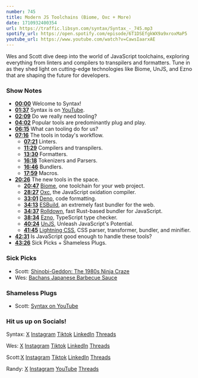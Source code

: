 ```yaml
---
number: 745
title: Modern JS Toolchains (Biome, Oxc + More)
date: 1710932400354
url: https://traffic.libsyn.com/syntax/Syntax_-_745.mp3
spotify_url: https://open.spotify.com/episode/6T1DSEfgkWX9a9xroxMaP5
youtube_url: https://www.youtube.com/watch?v=CawsIaarxAE
---
```


Wes and Scott dive deep into the world of JavaScript toolchains, exploring everything from linters and compilers to transpilers and formatters. Tune in as they shed light on cutting-edge technologies like Biome, UnJS, and Ezno that are shaping the future for developers.

### Show Notes

* **[00:00](#t=00:00)** Welcome to Syntax!
* **[01:37](#t=01:37)** Syntax is on [YouTube](www.youtube.com/@syntaxfm).
* **[02:09](#t=02:09)** Do we really need tooling?
* **[04:02](#t=04:02)** Popular tools are predominantly plug and play.
* **[06:15](#t=06:15)** What can tooling do for us?
* **[07:16](#t=07:16)** The tools in today's workflow.
    * **[07:21](#t=07:21)** Linters.
    * **[11:29](#t=11:29)** Compilers and transpilers.
    * **[13:30](#t=13:30)** Formatters.
    * **[16:18](#t=16:18)** Tokenizers and Parsers.
    * **[16:46](#t=16:46)** Bundlers.
    * **[17:59](#t=17:59)** Macros.
* **[20:26](#t=20:26)** The new tools in the space.
    * **[20:47](#t=20:47)** [Biome](https://biomejs.dev/), one toolchain for your web project.
    * **[28:27](#t=28:27)** [Oxc](https://oxc-project.github.io/), the JavaScript oxidation compiler.
    * **[33:01](#t=33:01)** [Deno](https://docs.deno.com/runtime/manual/tools/formatter), code formatting.
    * **[34:13](#t=34:13)** [ESBuild](https://esbuild.github.io/), an extremely fast bundler for the web.
    * **[34:37](#t=34:37)** [Rolldown](https://github.com/rolldown/rolldown), fast Rust-based bundler for JavaScript.
    * **[38:34](#t=38:34)** [Ezno](https://github.com/kaleidawave/ezno), TypeScript type checker.
    * **[40:24](#t=40:24)** [UnJS](https://unjs.io/), Unleash JavaScript's Potential.
    * **[41:45](#t=41:45)** [Lightning CSS](https://lightningcss.dev/), CSS parser, transformer, bundler, and minifier.
* **[42:31](#t=42:31)** Is JavaScript good enough to handle these tools?
* **[43:26](#t=43:26)** Sick Picks + Shameless Plugs.

### Sick Picks

- Scott: [Shinobi-Geddon: The 1980s Ninja Craze](https://www.youtube.com/watch?v=fcq0pwr0IKg)
- Wes: [Bachans Japanese Barbecue Sauce](https://bachans.com/collections/all-products)

### Shameless Plugs

- Scott: [Syntax on YouTube](www.youtube.com/@syntaxfm)

### Hit us up on Socials!

Syntax: [X](https://twitter.com/syntaxfm) [Instagram](https://www.instagram.com/syntax_fm/) [Tiktok](https://www.tiktok.com/@syntaxfm) [LinkedIn](https://www.linkedin.com/company/96077407/admin/feed/posts/) [Threads](https://www.threads.net/@syntax_fm)

Wes: [X](https://twitter.com/wesbos) [Instagram](https://www.instagram.com/wesbos/) [Tiktok](https://www.tiktok.com/@wesbos) [LinkedIn](https://www.linkedin.com/in/wesbos/) [Threads](https://www.threads.net/@wesbos)

Scott:[X](https://twitter.com/stolinski) [Instagram](https://www.instagram.com/stolinski/) [Tiktok](https://www.tiktok.com/@stolinski) [LinkedIn](https://www.linkedin.com/in/stolinski/) [Threads](https://www.threads.net/@stolinski)

Randy: [X](https://twitter.com/randyrektor) [Instagram](https://www.instagram.com/randyrektor/) [YouTube](https://www.youtube.com/@randyrektor) [Threads](https://www.threads.net/@randyrektor)
